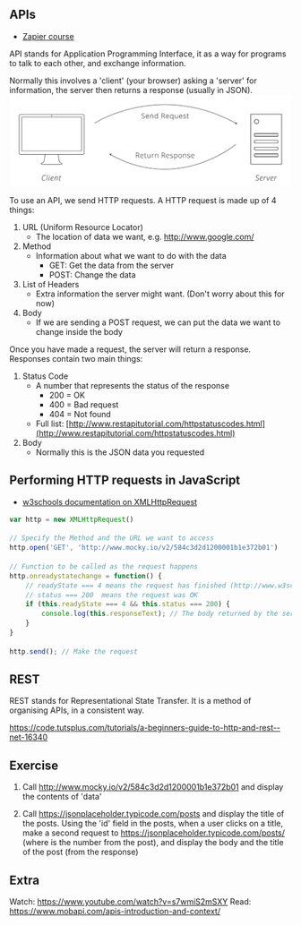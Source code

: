 APIs
---
- [Zapier course](https://zapier.com/learn/apis/)

API stands for Application Programming Interface, it as a way for programs to talk to each other, and exchange information.

Normally this involves a 'client' (your browser) asking a 'server' for information, the server then returns a response (usually in JSON).
![](./images/request-response-cycle.gif)

To use an API, we send HTTP requests.
A HTTP request is made up of 4 things:

1. URL (Uniform Resource Locator)
    - The location of data we want, e.g. http://www.google.com/
2. Method
    - Information about what we want to do with the data
        - GET: Get the data from the server
        - POST: Change the data
3. List of Headers
    - Extra information the server might want. (Don't worry about this for now)
4. Body
    - If we are sending a POST request, we can put the data we want to change inside the body


Once you have made a request, the server will return a response.
Responses contain two main things:

1. Status Code
    - A number that represents the status of the response
        - 200 = OK
        - 400 = Bad request
        - 404 = Not found
    - Full list: [http://www.restapitutorial.com/httpstatuscodes.html](http://www.restapitutorial.com/httpstatuscodes.html)
2. Body
    -  Normally this is the JSON data you requested



## Performing HTTP requests in JavaScript
- [w3schools documentation on XMLHttpRequest](http://www.w3schools.com/xml/ajax_intro.asp)

```JavaScript
var http = new XMLHttpRequest()

// Specify the Method and the URL we want to access
http.open('GET', 'http://www.mocky.io/v2/584c3d2d1200001b1e372b01')

// Function to be called as the request happens
http.onreadystatechange = function() {
    // readyState === 4 means the request has finished (http://www.w3schools.com/xml/ajax_xmlhttprequest_response.asp)
    // status === 200  means the request was OK
    if (this.readyState === 4 && this.status === 200) {
        console.log(this.responseText); // The body returned by the server (as a string)
    }
}

http.send(); // Make the request
```

## REST
REST stands for Representational State Transfer. It is a method of organising APIs, in a consistent way.

https://code.tutsplus.com/tutorials/a-beginners-guide-to-http-and-rest--net-16340


## Exercise

1. Call http://www.mocky.io/v2/584c3d2d1200001b1e372b01 and display the contents of 'data'

1. Call https://jsonplaceholder.typicode.com/posts and display the title of the posts.
    Using the 'id' field in the posts, when a user clicks on a title, make a second request to https://jsonplaceholder.typicode.com/posts/<id> (where <id> is the number from the post), and display the body and the title of the post (from the response)


## Extra
Watch: https://www.youtube.com/watch?v=s7wmiS2mSXY
Read: https://www.mobapi.com/apis-introduction-and-context/

